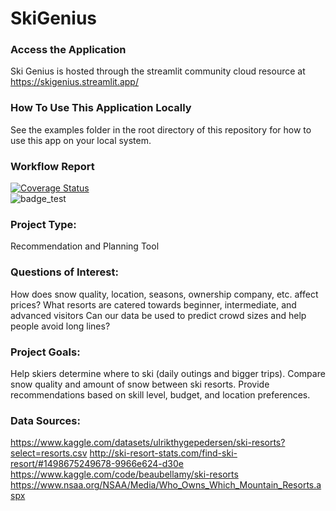 # SkiGenius

### Access the Application
Ski Genius is hosted through the streamlit community cloud resource at https://skigenius.streamlit.app/

### How To Use This Application Locally
See the examples folder in the root directory of this repository for how to use this app on your local system.

### Workflow Report
[![Coverage Status](https://coveralls.io/repos/github/nanoash7/SkiGenius/badge.svg?branch=main)](https://coveralls.io/github/nanoash7/SkiGenius?branch=main)\
![badge_test](https://github.com/nanoash7/SkiGenius/actions/workflows/main.yml/badge.svg)

### Project Type: 
Recommendation and Planning Tool

### Questions of Interest:
How does snow quality, location, seasons, ownership company, etc. affect prices?
What resorts are catered towards beginner, intermediate, and advanced visitors
Can our data be used to predict crowd sizes and help people avoid long lines?

### Project Goals:
Help skiers determine where to ski (daily outings and bigger trips).
Compare snow quality and amount of snow between ski resorts.
Provide recommendations based on skill level, budget, and location preferences.


### Data Sources:
https://www.kaggle.com/datasets/ulrikthygepedersen/ski-resorts?select=resorts.csv 
http://ski-resort-stats.com/find-ski-resort/#1498675249678-9966e624-d30e 
https://www.kaggle.com/code/beaubellamy/ski-resorts
https://www.nsaa.org/NSAA/Media/Who_Owns_Which_Mountain_Resorts.aspx 

